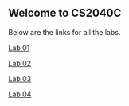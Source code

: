 ## Welcome to CS2040C

Below are the links for all the labs.

  [Lab 01](lab01)

  [Lab 02](lab02)

  [Lab 03](lab03)

  [Lab 04](lab04)
